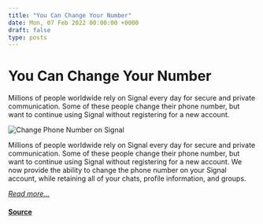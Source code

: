 ```yaml
---
title: "You Can Change Your Number"
date: Mon, 07 Feb 2022 00:00:00 +0000
draft: false
type: posts
---
```

# You Can Change Your Number





 Millions of people worldwide rely on Signal every day for secure and private communication. Some of these people change their phone number, but want to continue using Signal without registering for a new account.

![Change Phone Number on Signal](/blog/images/change-number.png)

Millions of people worldwide rely on Signal every day for secure and private communication. Some of these people change their phone number, but want to continue using Signal without registering for a new account. We now provide the ability to change the phone number on your Signal account, while retaining all of your chats, profile information, and groups.

[_Read more..._](https://signal.org/blog/change-number/)

#### [Source](https://signal.org/blog/change-number/)


